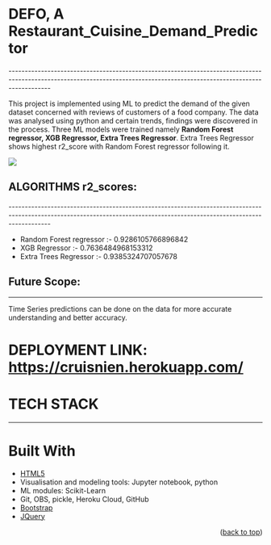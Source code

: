 <h1><b>DEFO</b>, A Restaurant_Cuisine_Demand_Predictor </h1>
-------------------------------------------------------------------------------------------------------------------------------------------------------------------------

This project is implemented using ML to predict the demand of the given dataset concerned with reviews of customers of a food company. The data was analysed using python and certain trends, findings were discovered in the process. Three ML models were trained namely <b>Random Forest regressor, XGB Regressor, Extra Trees Regressor</b>. Extra Trees Regressor shows highest r2_score with Random Forest regressor following it.

<img src="https://tenor.com/bEHNj.gif">

<h2>ALGORITHMS r2_scores: </h2>
-------------------------------------------------------------------------------------------------------------------------------------------------------------------------
<ul>
  <li> Random Forest regressor :- 0.9286105766896842 </li>
<li>  XGB Regressor :- 0.7636484968153312 </li>
  <li> Extra Trees Regressor :- 0.9385324707057678 </li>
 </ul>

## Future Scope:
-------------------------------------------------------------------------------------------------------------------------------------------------------------------------
Time Series predictions can be done on the data for more accurate understanding and better accuracy.

# DEPLOYMENT LINK: https://cruisnien.herokuapp.com/
# TECH STACK
-------------------------------------------------------------------------------------------------------------------------------------------------------------------------

# Built With 

* [HTML5](gtml.com)
* Visualisation and modeling tools: Jupyter notebook, python
* ML modules: Scikit-Learn
* Git, OBS, pickle, Heroku Cloud, GitHub
* [Bootstrap](https://getbootstrap.com)
* [JQuery](https://jquery.com)

<p align="right">(<a href="#top">back to top</a>)</p>
